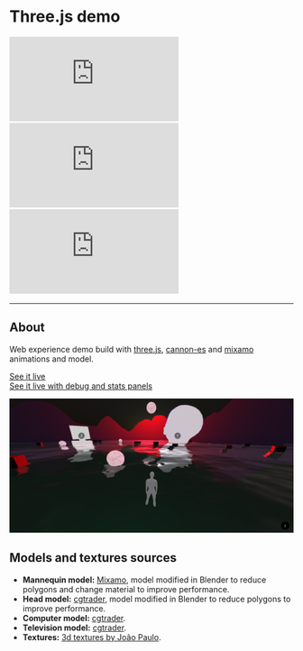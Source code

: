 # Three.js demo
![GitHub language count](https://img.shields.io/github/languages/count/MilenaGiachetti/mixamo-three.js?style=plastic) ![GitHub top language](https://img.shields.io/github/languages/top/MilenaGiachetti/mixamo-three.js?style=plastic) ![GitHub last commit](https://img.shields.io/github/last-commit/MilenaGiachetti/mixamo-three.js?color=red&style=plastic)
<hr>

## About 
Web experience demo build with [three.js](https://threejs.org/), [cannon-es](https://github.com/pmndrs/cannon-es) and [mixamo](https://www.mixamo.com/) animations and model.

[See it live](https://milenagiachetti.github.io/mixamo-three.js/)  
[See it live with debug and stats panels](https://milenagiachetti.github.io/mixamo-three.js/#debug)

![project screenshoot](./static/screenshot.png)

## Models and textures sources
- **Mannequin model:** [Mixamo](https://www.mixamo.com/), model modified in Blender to reduce polygons and change material to improve performance.
- **Head model:** [cgtrader](https://www.cgtrader.com/free-3d-models/character/woman/free-base-female-head), model modified in Blender to reduce polygons to improve performance.
- **Computer model:** [cgtrader](https://www.cgtrader.com/free-3d-models/electronics/computer/low-poly-computer).
- **Television model:** [cgtrader](https://www.cgtrader.com/free-3d-models/electronics/video/vintage-tv-a4f79508-a594-4119-a80f-e3151c855af3).
- **Textures:** [3d textures by João Paulo](https://3dtextures.me).